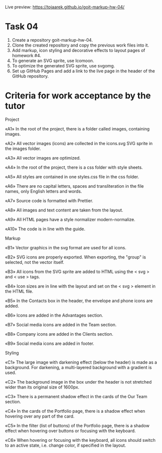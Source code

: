 Live preview: https://tojaarek.github.io/goit-markup-hw-04/

# Task 04

1. Create a repository goit-markup-hw-04.
2. Clone the created repository and copy the previous work files into it.
3. Add markup, icon styling and decorative effects to layout pages of homework #4.
4. To generate an SVG sprite, use Icomoon.
5. To optimize the generated SVG sprite, use svgomg.
6. Set up GitHub Pages and add a link to the live page in the header of the GitHub repository.

# Criteria for work acceptance by the tutor

Project

«A1» In the root of the project, there is a folder called images, containing images.

«A2» All vector images (icons) are collected in the icons.svg SVG sprite in the images folder.

«A3» All vector images are optimized.

«A4» In the root of the project, there is a css folder with style sheets.

«A5» All styles are contained in one styles.css file in the css folder.

«A6» There are no capital letters, spaces and transliteration in the file names, only English letters and words.

«A7» Source code is formatted with Prettier.

«A8» All images and text content are taken from the layout.

«A9» All HTML pages have a style normalizer modern-normalize.

«A10» The code is in line with the guide.

Markup

«B1» Vector graphics in the svg format are used for all icons.

«B2» SVG icons are properly exported. When exporting, the "group" is selected, not the vector itself.

«B3» All icons from the SVG sprite are added to HTML using the < svg > and < use > tags.

«B4» Icon sizes are in line with the layout and set on the < svg > element in the HTML file.

«B5» In the Contacts box in the header, the envelope and phone icons are added.

«B6» Icons are added in the Advantages section.

«B7» Social media icons are added in the Team section.

«B8» Company icons are added in the Clients section.

«B9» Social media icons are added in footer.

Styling

«C1» The large image with darkening effect (below the header) is made as a background. For darkening, a multi-layered background with a gradient is used.

«C2» The background image in the box under the header is not stretched wider than its original size of 1600px.

«C3» There is a permanent shadow effect in the cards of the Our Team section.

«C4» In the cards of the Portfolio page, there is a shadow effect when hovering over any part of the card.

«C5» In the filter (list of buttons) of the Portfolio page, there is a shadow effect when hovering over buttons or focusing with the keyboard.

«C6» When hovering or focusing with the keyboard, all icons should switch to an active state, i.e. change color, if specified in the layout.
